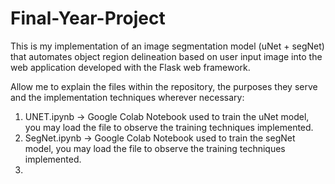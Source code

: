 # Final-Year-Project
This is my implementation of an image segmentation model (uNet + segNet) that automates object region delineation based on user input image into the web application developed with the Flask web framework.

Allow me to explain the files within the repository, the purposes they serve and the implementation techniques wherever necessary:
1. UNET.ipynb -> Google Colab Notebook used to train the uNet model, you may load the file to observe the training techniques implemented.
2. SegNet.ipynb -> Google Colab Notebook used to train the segNet model, you may load the file to observe the training techniques implemented.
3. 
